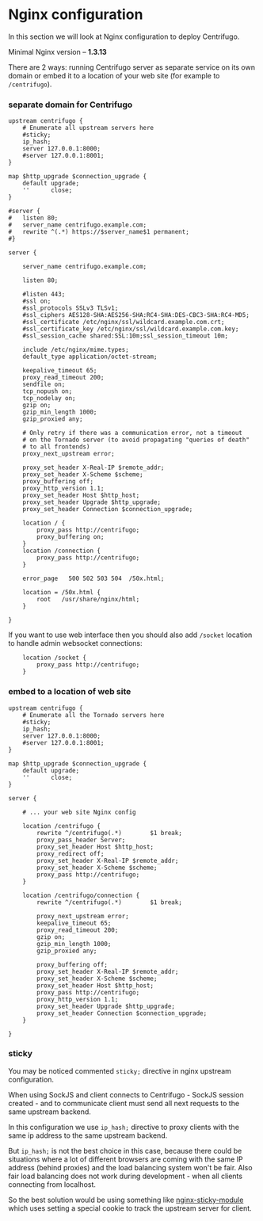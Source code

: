 # Nginx configuration

In this section we will look at Nginx configuration to deploy Centrifugo.

Minimal Nginx version – **1.3.13**

There are 2 ways: running Centrifugo server as separate service on its own
domain or embed it to a location of your web site (for example to `/centrifugo`).

### separate domain for Centrifugo

```
upstream centrifugo {
    # Enumerate all upstream servers here
    #sticky;
    ip_hash;
    server 127.0.0.1:8000;
    #server 127.0.0.1:8001;
}

map $http_upgrade $connection_upgrade {
    default upgrade;
    ''      close;
}

#server {
#	listen 80;
#	server_name centrifugo.example.com;
#	rewrite ^(.*) https://$server_name$1 permanent;
#}

server {

    server_name centrifugo.example.com;

    listen 80;

    #listen 443;
    #ssl on;
    #ssl_protocols SSLv3 TLSv1;
    #ssl_ciphers AES128-SHA:AES256-SHA:RC4-SHA:DES-CBC3-SHA:RC4-MD5;
    #ssl_certificate /etc/nginx/ssl/wildcard.example.com.crt;
    #ssl_certificate_key /etc/nginx/ssl/wildcard.example.com.key;
    #ssl_session_cache shared:SSL:10m;ssl_session_timeout 10m;

    include /etc/nginx/mime.types;
    default_type application/octet-stream;

    keepalive_timeout 65;
    proxy_read_timeout 200;
    sendfile on;
    tcp_nopush on;
    tcp_nodelay on;
    gzip on;
    gzip_min_length 1000;
    gzip_proxied any;

    # Only retry if there was a communication error, not a timeout
    # on the Tornado server (to avoid propagating "queries of death"
    # to all frontends)
    proxy_next_upstream error;

    proxy_set_header X-Real-IP $remote_addr;
    proxy_set_header X-Scheme $scheme;
    proxy_buffering off;
    proxy_http_version 1.1;
    proxy_set_header Host $http_host;
    proxy_set_header Upgrade $http_upgrade;
    proxy_set_header Connection $connection_upgrade;

    location / {
        proxy_pass http://centrifugo;
        proxy_buffering on;
    }
    location /connection {
        proxy_pass http://centrifugo;
    }

    error_page   500 502 503 504  /50x.html;

    location = /50x.html {
        root   /usr/share/nginx/html;
    }

}
```

If you want to use web interface then you should also add `/socket` location
to handle admin websocket connections:

```
    location /socket {
        proxy_pass http://centrifugo;
    }
```

### embed to a location of web site

```
upstream centrifugo {
    # Enumerate all the Tornado servers here
    #sticky;
    ip_hash;
    server 127.0.0.1:8000;
    #server 127.0.0.1:8001;
}

map $http_upgrade $connection_upgrade {
    default upgrade;
    ''      close;
}

server {

    # ... your web site Nginx config

    location /centrifugo {
        rewrite ^/centrifugo(.*)        $1 break;
        proxy_pass_header Server;
        proxy_set_header Host $http_host;
        proxy_redirect off;
        proxy_set_header X-Real-IP $remote_addr;
        proxy_set_header X-Scheme $scheme;
        proxy_pass http://centrifugo;
    }

    location /centrifugo/connection {
        rewrite ^/centrifugo(.*)        $1 break;

        proxy_next_upstream error;
        keepalive_timeout 65;
        proxy_read_timeout 200;
        gzip on;
        gzip_min_length 1000;
        gzip_proxied any;

        proxy_buffering off;
        proxy_set_header X-Real-IP $remote_addr;
        proxy_set_header X-Scheme $scheme;
        proxy_set_header Host $http_host;
        proxy_pass http://centrifugo;
        proxy_http_version 1.1;
        proxy_set_header Upgrade $http_upgrade;
        proxy_set_header Connection $connection_upgrade;
    }

}
```

### sticky

You may be noticed commented `sticky;` directive in nginx upstream configuration.

When using SockJS and client connects to Centrifugo - SockJS session created - and
to communicate client must send all next requests to the same upstream backend.

In this configuration we use `ip_hash;` directive to proxy clients with the same ip
address to the same upstream backend.

But `ip_hash;` is not the best choice in this case, because there could be situations
where a lot of different browsers are coming with the same IP address (behind proxies)
and the load balancing system won't be fair. Also fair load balancing does not work
during development - when all clients connecting from localhost.

So the best solution would be using something like [nginx-sticky-module](https://bitbucket.org/nginx-goodies/nginx-sticky-module-ng/overview)
which uses setting a special cookie to track the upstream server for client.